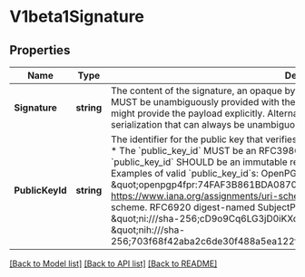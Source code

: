 # V1beta1Signature

## Properties
Name | Type | Description | Notes
------------ | ------------- | ------------- | -------------
**Signature** | **string** | The content of the signature, an opaque bytestring. The payload that this signature verifies MUST be unambiguously provided with the Signature during verification. A wrapper message might provide the payload explicitly. Alternatively, a message might have a canonical serialization that can always be unambiguously computed to derive the payload. | [optional] [default to null]
**PublicKeyId** | **string** | The identifier for the public key that verifies this signature.   * The &#x60;public_key_id&#x60; is required.   * The &#x60;public_key_id&#x60; MUST be an RFC3986 conformant URI.   * When possible, the &#x60;public_key_id&#x60; SHOULD be an immutable reference,     such as a cryptographic digest.  Examples of valid &#x60;public_key_id&#x60;s:  OpenPGP V4 public key fingerprint:   * \&quot;openpgp4fpr:74FAF3B861BDA0870C7B6DEF607E48D2A663AEEA\&quot; See https://www.iana.org/assignments/uri-schemes/prov/openpgp4fpr for more details on this scheme.  RFC6920 digest-named SubjectPublicKeyInfo (digest of the DER serialization):   * \&quot;ni:///sha-256;cD9o9Cq6LG3jD0iKXqEi_vdjJGecm_iXkbqVoScViaU\&quot;   * \&quot;nih:///sha-256;703f68f42aba2c6de30f488a5ea122fef76324679c9bf89791ba95a1271589a5\&quot; | [optional] [default to null]

[[Back to Model list]](../README.md#documentation-for-models) [[Back to API list]](../README.md#documentation-for-api-endpoints) [[Back to README]](../README.md)


